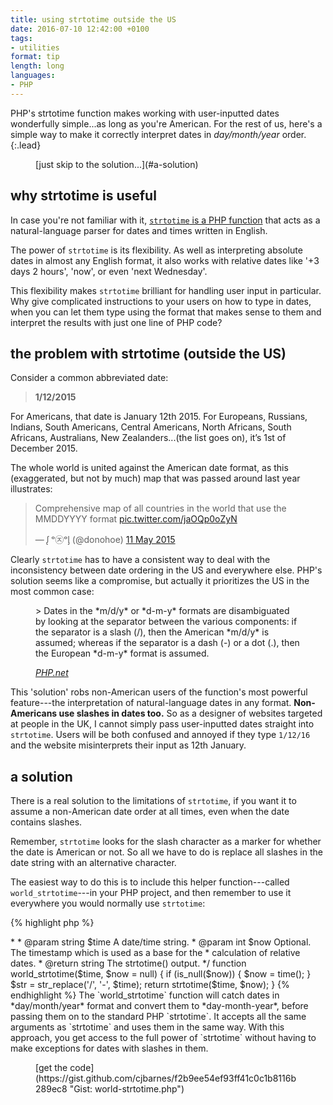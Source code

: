 ```yaml
---
title: using strtotime outside the US
date: 2016-07-10 12:42:00 +0100
tags:
- utilities
format: tip
length: long
languages:
- PHP
---
```


PHP's strtotime function makes working with user-inputted dates wonderfully simple...as long as you're American. For the rest of us, here's a simple way to make it correctly interpret dates in *day/month/year* order.
{:.lead}

<figure class="link anchor" markdown="span">
[just skip to the solution...](#a-solution)
</figure>

##  why strtotime is useful

In case you're not familiar with it, [`strtotime` is a PHP function](http://php.net/manual/en/function.strtotime.php "PHP documentation on strtotime") that acts as a natural-language parser for dates and times written in English.

The power of `strtotime` is its flexibility. As well as interpreting absolute dates in almost any English format, it also works with relative dates like '+3 days 2 hours', 'now', or even 'next Wednesday'.

This flexibility makes `strtotime` brilliant for handling user input in particular. Why give complicated instructions to your users on how to type in dates, when you can let them type using the format that makes sense to them and interpret the results with just one line of PHP code?

## the problem with strtotime (outside the US)

Consider a common abbreviated date:

> **1/12/2015**

For Americans, that date is January 12th 2015. For Europeans, Russians, Indians, South Americans, Central Americans, North Africans, South Africans, Australians, New Zealanders...(the list goes on), it’s 1st of December 2015.

The whole world is united against the American date format, as this (exaggerated, but not by much) map that was passed around last year illustrates:

<blockquote class="twitter-tweet" data-lang="en-gb" markdown="0"><p lang="en" dir="ltr">Comprehensive map of all countries in the world that use the MMDDYYYY format <a href="http://t.co/jaOQp0oZyN">pic.twitter.com/jaOQp0oZyN</a></p>&mdash; ᶘ ᵒ㉨ᵒᶅ (@donohoe) <a href="https://twitter.com/donohoe/status/597876118688026624">11 May 2015</a></blockquote> <script async src="//platform.twitter.com/widgets.js" charset="utf-8"></script>

Clearly `strtotime` has to have a consistent way to deal with the inconsistency between date ordering in the US and everywhere else. PHP's solution seems like a compromise, but actually it prioritizes the US in the most common case:

<figure class="quote">
> Dates in the *m/d/y* or *d-m-y* formats are disambiguated by looking at the separator between the various components: if the separator is a slash (/), then the American *m/d/y* is assumed; whereas if the separator is a dash (-) or a dot (.), then the European *d-m-y* format is assumed.

<cite>[*PHP.net*](http://php.net/manual/en/function.strtotime.php "PHP documentation on strtotime")</cite>
</figure>

This 'solution' robs non-American users of the function's most powerful feature---the interpretation of natural-language dates in any format. **Non-Americans use slashes in dates too.** So as a designer of websites targeted at people in the UK, I cannot simply pass user-inputted dates straight into `strtotime`. Users will be both confused and annoyed if they type `1/12/16` and the website misinterprets their input as 12th January.

## a solution

There is a real solution to the limitations of `strtotime`, if you want it to assume a non-American date order at all times, even when the date contains slashes.

Remember, `strtotime` looks for the slash character as a marker for whether the date is American or not. So all we have to do is replace all slashes in the date string with an alternative character.

The easiest way to do this is to include this helper function---called `world_strtotime`---in your PHP project, and then remember to use it everywhere you would normally use `strtotime`:

{% highlight php %}
<?php
/**
 * Version of strtotime() that doesn't use American dates.
 *
 * `strtotime()` interprets a date with slashes as American - i.e. m/d/y. So we
 * replace all slashes with dashes, to stop it from doing this.
 *
 * @author cJ barnes <chris@cjbarnes.co.uk>
 * 
 * @param string $time A date/time string.
 * @param int    $now  Optional. The timestamp which is used as a base for the
 *                     calculation of relative dates.
 * @return string The strtotime() output.
 */
function world_strtotime($time, $now = null) {
    if (is_null($now)) {
        $now = time();
    }
    $str = str_replace('/', '-', $time);
    return strtotime($time, $now);
}
{% endhighlight %}

The `world_strtotime` function will catch dates in *day/month/year* format and convert them to *day-month-year*, before passing them on to the standard PHP `strtotime`. It accepts all the same arguments as `strtotime` and uses them in the same way.

With this approach, you get access to the full power of `strtotime` without having to make exceptions for dates with slashes in them.

<figure class="link" markdown="span">
[get the code](https://gist.github.com/cjbarnes/f2b9ee54ef93ff41c0c1b8116b289ec8 "Gist: world-strtotime.php")
</figure>